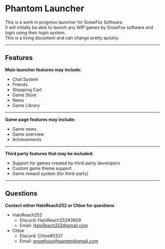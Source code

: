 # Phantom Launcher

This is a work in progress launcher for SnowFox Software.  
It will initially be able to launch any WIP games by SnowFox software and login using their login system.  
This is a living document and can change pretty quickly.

---

## Features

**Main launcher features may include:**
* Chat System
* Friends
* Shopping Cart
* Game Store
* News
* Game Library

---

**Game page features may include:**
* Game news
* Game overview
* Achievements

---

**Third party features that may be included:**
* Support for games created by third-party developers
* Custom game theme support
* Game reward system (for third-party)

---

## Questions

**Contact either HaloReach252 or Chloe for questions**
* HaloReach252
	* Discord: HaloReach252#3609
	* Email: HaloReach252@gmail.com
* Chloe
	* Discord: Chloe#0327
	* Email: snowfoxsoftwaretm@gmail.com